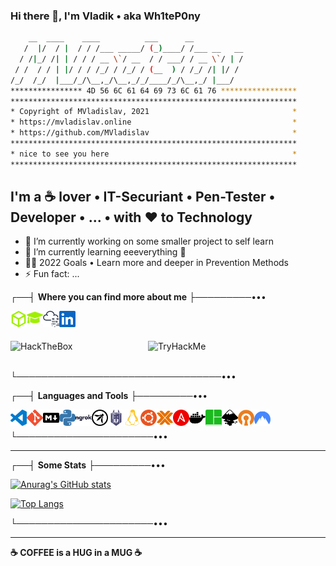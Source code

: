 ### Hi there 👋, I'm Vladik • aka Wh1teP0ny

```sh
    __  ____    ____          ___      __
   /  |/  / |  / / /___ _____/ (_)____/ /___ __   __
  / /|_/ /| | / / / __ \`/ __  / / ___/ / __ \`/ | /
 / /  / / | |/ / / /_/ / /_/ / (__  ) / /_/ /| |/ /
/_/  /_/  |___/_/\__,_/\__,_/_/____/_/\__,_/ |___/
**************** 4D 56 6C 61 64 69 73 6C 61 76 *****************
****************************************************************
* Copyright of MVladislav, 2021                                *
* https://mvladislav.online                                    *
* https://github.com/MVladislav                                *
****************************************************************
* nice to see you here                                         *
****************************************************************
```

## I'm a **☕** lover • IT-Securiant • Pen-Tester • Developer • ... • with ❤️ to Technology

- 🔭 I’m currently working on some smaller project to self learn
- 🌱 I’m currently learning eeeverything 🤪
- 🧑‍🎓 2022 Goals • Learn more and deeper in Prevention Methods
- ⚡ Fun fact: ...

┌──┤ **Where you can find more about me** ├─────────•••

[<img align="left" alt="Wh1teP0ny | HackTheBox" title="Wh1teP0ny | HackTheBox" width="26px" src="./__data/../__docs/icons/HackTheBox.svg"/>][hackthebox • profile]
[<img align="left" alt="Wh1teP0ny | HackTheBox Academy" title="Wh1teP0ny | HackTheBox Academy" width="26px" src="./__data/../__docs/icons/graduation-cap.svg"/>][hackthebox • academy • profile]
[<img align="left" alt="Wh1teP0ny | TryHackMe" title="Wh1teP0ny | TryHackMe" width="26px" src="./__data/../__docs/icons/TryHackMe.svg"/>][tryhackme • profile]
[<img align="left" alt="Vladislav M. | LinkedIn" title="Vladislav M. | LinkedIn" width="26px" src="./__data/../__docs/icons/LinkedIn.svg"/>][linkedin]

</br>
</br>

[<img align="left" alt="HackTheBox" title="Wh1teP0ny | HackTheBox" width="220px" src="https://www.hackthebox.eu/badge/image/381560">][hackthebox • profile]
[<img align="left" alt="TryHackMe" title="Wh1teP0ny | TryHackMe" width="220px" src="https://tryhackme-badges.s3.amazonaws.com/Wh1teP0ny.png">][tryhackme • profile]

</br>
</br>

└─────────────────────────────────•••

┌──┤ **Languages and Tools** ├─────────•••

<!-- [<img align="left" alt="HackTheBox" title="HackTheBox"  width="26px" src="./__data/../__docs/icons/HackTheBox.svg"/>][mvladislav]
[<img align="left" alt="TryHackMe" title="TryHackMe"  width="26px" src="./__data/../__docs/icons/TryHackMe.svg"/>][mvladislav]
[<img align="left" alt="haveibeenpwned" title="haveibeenpwned"  width="26px" src="./__data/../__docs/icons/haveibeenpwned.svg"/>][mvladislav] -->

[<img align="left" alt="VisualStudioCode" title="VisualStudioCode"  width="26px" src="./__data/../__docs/icons/VisualStudioCode.svg"/>][mvladislav]
[<img align="left" alt="Git" title="Git"  width="26px" src="./__data/../__docs/icons/Git.svg"/>][mvladislav]
[<img align="left" alt="Markdown" title="Markdown"  width="26px" src="./__data/../__docs/icons/Markdown.svg"/>][mvladislav]
[<img align="left" alt="python" title="python"  width="26px" src="./__data/../__docs/icons/python.svg"/>][mvladislav]
[<img align="left" alt="ngrok" title="ngrok"  width="26px" src="./__data/../__docs/icons/ngrok.svg"/>][mvladislav]
[<img align="left" alt="OWASP" title="OWASP"  width="26px" src="./__data/../__docs/icons/OWASP.svg"/>][mvladislav]
[<img align="left" alt="Snyk" title="Snyk"  width="26px" src="./__data/../__docs/icons/Snyk.svg"/>][mvladislav]

[<img align="left" alt="Linux" title="Linux"  width="26px" src="./__data/../__docs/icons/Linux.svg"/>][mvladislav]
[<img align="left" alt="Ubuntu" title="Ubuntu"  width="26px" src="./__data/../__docs/icons/Ubuntu.svg"/>][mvladislav]
[<img align="left" alt="Proxmox" title="Proxmox"  width="26px" src="./__data/../__docs/icons/Proxmox.svg"/>][mvladislav]
[<img align="left" alt="Ansible" title="Ansible"  width="26px" src="./__data/../__docs/icons/Ansible.svg"/>][mvladislav]
[<img align="left" alt="docker" title="docker"  width="26px" src="./__data/../__docs/icons/docker.svg"/>][mvladislav]
[<img align="left" alt="tmux" title="tmux"  width="26px" src="./__data/../__docs/icons/tmux.svg"/>][mvladislav]

[<img align="left" alt="Inkscape" title="Inkscape"  width="26px" src="./__data/../__docs/icons/Inkscape.svg"/>][mvladislav]
[<img align="left" alt="OpenVPN" title="OpenVPN"  width="26px" src="./__data/../__docs/icons/OpenVPN.svg"/>][mvladislav]
[<img align="left" alt="NordVPN" title="NordVPN"  width="26px" src="./__data/../__docs/icons/NordVPN.svg"/>][mvladislav]

</br>
</br>
└──────────────────────•••

---

┌──┤ **Some Stats** ├─────────•••

[![Anurag's GitHub stats](https://github-readme-stats.vercel.app/api?username=mvladislav&count_private=true&show_icons=true&theme=tokyonight)][mvladislav]

[![Top Langs](https://github-readme-stats.vercel.app/api/top-langs/?username=mvladislav&count_private=true&theme=tokyonight&layout=compact)][mvladislav]

[mvladislav]: https://mvladislav.online
[hackthebox • profile]: https://app.hackthebox.com/profile/381560
[hackthebox • academy • profile]: https://academy.hackthebox.com/dashboard
[tryhackme • profile]: https://tryhackme.com/p/Wh1teP0ny
[linkedin]: https://www.linkedin.com/in/vladislav-masepohl

└──────────────────────•••

---

**☕ COFFEE is a HUG in a MUG ☕**

<!--
**MVladislav/MVladislav** is a ✨ _special_ ✨ repository because its `README.md` (this file) appears on your GitHub profile.

Here are some ideas to get you started:

- 🔭 I’m currently working on ...
- 🌱 I’m currently learning ...
- 👯 I’m looking to collaborate on ...
- 🤔 I’m looking for help with ...
- 💬 Ask me about ...
- 📫 How to reach me: ...
- 😄 Pronouns: ...
- ⚡ Fun fact: ...

<details>
<summary>Click for GitHub Stats</summary>
<p align="center">

</p>
</details>

https://github.com/anuraghazra/github-readme-stats
-->
